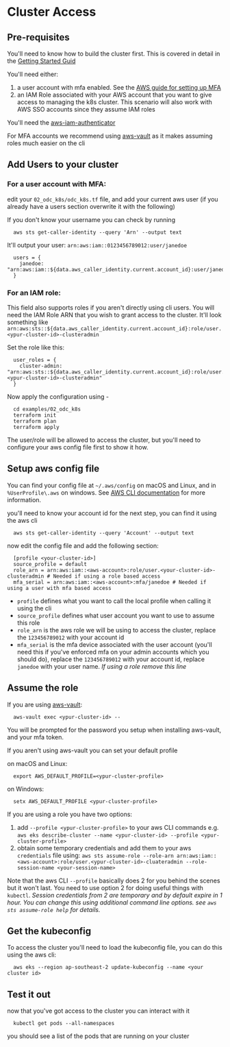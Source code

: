 # Cluster Access

## Pre-requisites

You'll need to know how to build the cluster first. This is covered in detail in the [Getting Started Guid](./getting_started.md) 

You'll need either:
1. a user account with mfa enabled. See the [AWS guide for setting up MFA](https://docs.aws.amazon.com/IAM/latest/UserGuide/id_credentials_mfa_enable_virtual.html)
2. an IAM Role associated with your AWS account that you want to give access to managing the k8s cluster. This scenario will also work with AWS SSO accounts since they assume IAM roles 

You'll need the [aws-iam-authenticator](https://docs.aws.amazon.com/eks/latest/userguide/install-aws-iam-authenticator.html)

For MFA accounts we recommend using [aws-vault](https://github.com/99designs/aws-vault) as it makes assuming roles much easier on the cli

## Add Users to your cluster

### For a user account with MFA:

edit your `02_odc_k8s/odc_k8s.tf` file, and add your current aws user (if you already have a users section overwrite it with the following)

If you don't know your username you can check by running 

```shell script
  aws sts get-caller-identity --query 'Arn' --output text
```

It'll output your user: `arn:aws:iam::0123456789012:user/janedoe`

```hcl-terraform
  users = {
    janedoe: "arn:aws:iam::${data.aws_caller_identity.current.account_id}:user/janedoe"
  }
```

### For an IAM role:
This field also supports roles if you aren't directly using cli users.
You will need the IAM Role ARN that you wish to grant access to the cluster.
It'll look something like `arn:aws:sts::${data.aws_caller_identity.current.account_id}:role/user.<ypur-cluster-id>-clusteradmin`

Set the role like this: 

```hcl-terraform
  user_roles = {
    cluster-admin: "arn:aws:sts::${data.aws_caller_identity.current.account_id}:role/user.<ypur-cluster-id>-clusteradmin"
  }
```

Now apply the configuration using -

```shell script
  cd examples/02_odc_k8s
  terraform init
  terraform plan
  terraform apply
```

The user/role will be allowed to access the cluster, but you'll need to configure your aws config file first to show it how.

## Setup aws config file

You can find your config file at `~/.aws/config` on macOS and Linux, and in `%UserProfile\.aws` on windows. See [AWS CLI documentation](https://docs.aws.amazon.com/cli/latest/userguide/cli-configure-files.html) for more information. 

you'll need to know your account id for the next step, you can find it using the aws cli

```shell script
  aws sts get-caller-identity --query 'Account' --output text
```

now edit the config file and add the following section:

```config
  [profile <your-cluster-id>]
  source_profile = default
  role_arn = arn:aws:iam::<aws-account>:role/user.<your-cluster-id>-clusteradmin # Needed if using a role based access
  mfa_serial = arn:aws:iam::<aws-account>:mfa/janedoe # Needed if  using a user with mfa based access
```
- `profile` defines what you want to call the local profile when calling it using the cli
- `source_profile` defines what user account you want to use to assume this role
- `role_arn` is the aws role we will be using to access the cluster, replace the `123456789012` with your account id
- `mfa_serial` is the mfa device associated with the user account (you'll need this if you've enforced mfa on your admin accounts which you should do), replace the `123456789012` with your account id, replace `janedoe` with your user name. _If using a role remove this line_

## Assume the role

If you are using [aws-vault](https://github.com/99designs/aws-vault):

```shell script
  aws-vault exec <ypur-cluster-id> --
```

You will be prompted for the password you setup when installing aws-vault, and your mfa token.

If you aren't using aws-vault you can set your default profile 

on macOS and Linux:

```shell script
  export AWS_DEFAULT_PROFILE=<ypur-cluster-profile>
```

on Windows:

```shell script
  setx AWS_DEFAULT_PROFILE <ypur-cluster-profile>
```

If you are using a role you have two options:
1. add `--profile <ypur-cluster-profile>` to your aws CLI commands e.g. `aws eks describe-cluster --name <ypur-cluster-id> --profile <ypur-cluster-profile>`
2. obtain some temporary credentials and add them to your aws `credentials` file using:
`aws sts assume-role --role-arn arn:aws:iam::<aws-account>:role/user.<ypur-cluster-id>-cluateradmin --role-session-name <your-session-name>`

Note that the aws CLI `--profile` basically does 2 for you behind the scenes but it won't last. You need to use option 2 for doing useful things with `kubectl`.
_Session credentials from 2 are temporary and by default expire in 1 hour. You can change this using additional command line options. see `aws sts assume-role help` for details._

## Get the kubeconfig 

To access the cluster you'll need to load the kubeconfig file, you can do this
using the aws cli:

```shell script
  aws eks --region ap-southeast-2 update-kubeconfig --name <your cluster id>
```

## Test it out

now that you've got access to the cluster you can interact with it

```shell script
  kubectl get pods --all-namespaces
```

you should see a list of the pods that are running on your cluster
